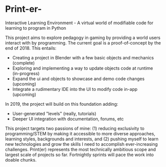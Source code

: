 # Print-er-
Interactive Learning Environment - A virtual world of modifiable code for learning to program in Python

This project aims to explore pedagogy in gaming by providing a world users interact with by programming.
The current goal is a proof-of-concept by the end of 2018. This entails:
  - Creating a project in Blender with a few basic objects and mechanics (complete)
  - Exploring and implementing a way to update objects code at runtime (in-progress)
  - Expand the ui and objects to showcase and demo code changes (upcoming)
  - Integrate a rudimentary IDE into the UI to modify code in-app (upcoming)

In 2019, the project will build on this foundation adding:
  - User-generated "levels" (really, tutorials)
  - Deeper UI integration with documentation, forums, etc

This project targets two passions of mine: (1) reducing exclusivity to programming/STEM by making it
accessible to more diverse approaches, learning styles, backgrounds and interests, and (2) pushing
myself to learn new technologies and grow the skills I need to accomplish ever-increasing challenges.
Print(er) represents the most technically ambitious scope and largest scale of projects so far.
Fortnightly sprints will pace the work into doable chunks.